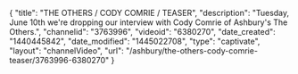 {
    "title": "THE OTHERS \/ CODY COMRIE \/ TEASER",
    "description": "Tuesday, June 10th we're dropping our interview with Cody Comrie of Ashbury's The Others.",
    "channelid": "3763996",
    "videoid": "6380270",
    "date_created": "1440445842",
    "date_modified": "1445022708",
    "type": "captivate",
    "layout": "channelVideo",
    "url": "\/ashbury\/the-others-cody-comrie-teaser\/3763996-6380270"
}